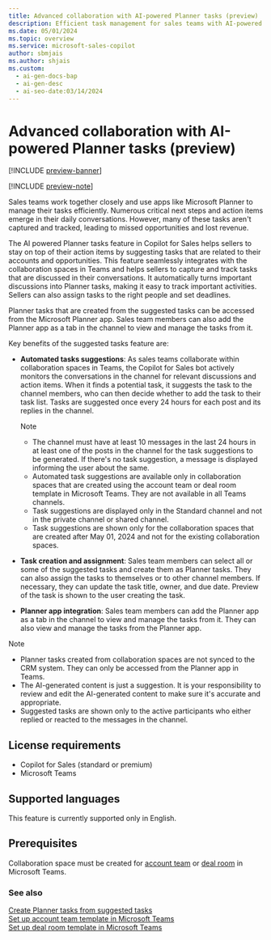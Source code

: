 ```yaml
---
title: Advanced collaboration with AI-powered Planner tasks (preview)
description: Efficient task management for sales teams with AI-powered Planner tasks in Copilot for Sales
ms.date: 05/01/2024
ms.topic: overview
ms.service: microsoft-sales-copilot
author: sbmjais
ms.author: shjais
ms.custom:
  - ai-gen-docs-bap
  - ai-gen-desc
  - ai-seo-date:03/14/2024
---
```


# Advanced collaboration with AI-powered Planner tasks (preview)

[!INCLUDE [preview-banner](~/../shared-content/shared/preview-includes/preview-banner.md)]

[!INCLUDE [preview-note](~/../shared-content/shared/preview-includes/preview-note.md)]

Sales teams work together closely and use apps like Microsoft Planner to manage their tasks efficiently. Numerous critical next steps and action items emerge in their daily conversations. However, many of these tasks aren't captured and tracked, leading to missed opportunities and lost revenue.

The AI powered Planner tasks feature in Copilot for Sales helps sellers to stay on top of their action items by suggesting tasks that are related to their accounts and opportunities. This feature seamlessly integrates with the collaboration spaces in Teams and helps sellers to capture and track tasks that are discussed in their conversations. It automatically turns important discussions into Planner tasks, making it easy to track important activities. Sellers can also assign tasks to the right people and set deadlines.

Planner tasks that are created from the suggested tasks can be accessed from the Microsoft Planner app. Sales team members can also add the Planner app as a tab in the channel to view and manage the tasks from it.

Key benefits of the suggested tasks feature are:

- **Automated tasks suggestions**: As sales teams collaborate within collaboration spaces in Teams, the Copilot for Sales bot actively monitors the conversations in the channel for relevant discussions and action items. When it finds a potential task, it suggests the task to the channel members, who can then decide whether to add the task to their task list. Tasks are suggested once every 24 hours for each post and its replies in the channel.

    > [!NOTE]
    > - The channel must have at least 10 messages in the last 24 hours in at least one of the posts in the channel for the task suggestions to be generated. If there's no task suggestion, a message is displayed informing the user about the same.
    > - Automated task suggestions are available only in collaboration spaces that are created using the account team or deal room template in Microsoft Teams. They are not available in all Teams channels.
    > - Task suggestions are displayed only in the Standard channel and not in the private channel or shared channel.
    > - Task suggestions are shown only for the collaboration spaces that are created after May 01, 2024 and not for the existing collaboration spaces.

- **Task creation and assignment**: Sales team members can select all or some of the suggested tasks and create them as Planner tasks. They can also assign the tasks to themselves or to other channel members. If necessary, they can update the task title, owner, and due date. Preview of the task is shown to the user creating the task.

- **Planner app integration**: Sales team members can add the Planner app as a tab in the channel to view and manage the tasks from it. They can also view and manage the tasks from the Planner app.

> [!NOTE]
> - Planner tasks created from collaboration spaces are not synced to the CRM system. They can only be accessed from the Planner app in Teams.
> - The AI-generated content is just a suggestion. It is your responsibility to review and edit the AI-generated content to make sure it's accurate and appropriate.
> - Suggested tasks are shown only to the active participants who either replied or reacted to the messages in the channel.

## License requirements

- Copilot for Sales (standard or premium)
- Microsoft Teams

## Supported languages

This feature is currently supported only in English.

## Prerequisites

Collaboration space must be created for [account team](set-up-team-account-team-template.md) or [deal room](set-up-team-deal-room-template.md) in Microsoft Teams.

### See also

[Create Planner tasks from suggested tasks](create-planner-tasks.md)<br>
[Set up account team template in Microsoft Teams](set-up-team-account-team-template.md) <br>
[Set up deal room template in Microsoft Teams](set-up-team-deal-room-template.md)
